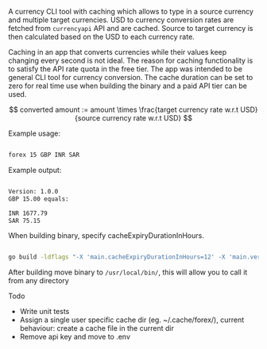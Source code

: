 A currency CLI tool with caching which allows to type in a source currency and
multiple target currencies. USD to currency conversion rates are fetched from `currencyapi` API and are cached.
Source to target currency is then calculated based on the USD to each currency rate.

Caching in an app that converts currencies while their values keep changing every second is not ideal. The reason for caching functionality is to satisfy the API rate quota in the free tier. The app was intended to be general CLI tool for currency conversion. The cache duration can be set to zero for real time use when building the binary and a paid API tier can be used.

$$
converted amount := amount \times \frac{target currency rate w.r.t USD}{source currency rate w.r.t USD}
$$

Example usage:

```bash

forex 15 GBP INR SAR

```

Example output:

```bash

Version: 1.0.0
GBP 15.00 equals:

INR 1677.79
SAR 75.15

```

When building binary, specify cacheExpiryDurationInHours.

```bash

go build -ldflags "-X 'main.cacheExpiryDurationInHours=12' -X 'main.version=1.0.0'" -o forex

```

After building move binary to `/usr/local/bin/`, this will allow you to call it from any directory

Todo

- Write unit tests
- Assign a single user specific cache dir (eg. ~/.cache/forex/), current behaviour: create a cache file in the current dir
- Remove api key and move to .env
